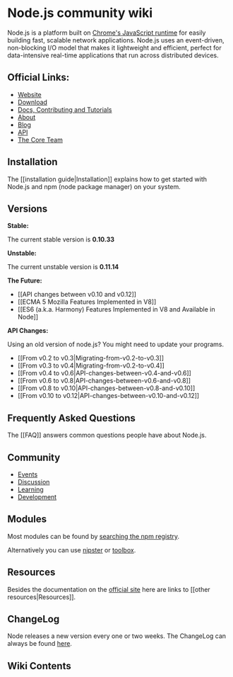 # Node.js community wiki

Node.js is a platform built on [Chrome's JavaScript runtime](http://code.google.com/p/v8/) for easily building fast, scalable network applications. Node.js uses an event-driven, non-blocking I/O model that makes it lightweight and efficient, perfect for data-intensive real-time applications that run across distributed devices.

## Official Links:

* [Website](http://nodejs.org/)
* [Download](http://nodejs.org/download/)
* [Docs, Contributing and Tutorials](http://nodejs.org/documentation/)
* [About](http://nodejs.org/about/)
* [Blog](http://blog.nodejs.org/)
* [API](http://nodejs.org/api/all.html)
* [The Core Team](http://nodejs.org/about/core-team/)

## Installation

The [[installation guide|Installation]] explains how to get started with Node.js and npm (node package manager) on your system.

## Versions

**Stable:**

The current stable version is **0.10.33**

**Unstable:**

The current unstable version is **0.11.14**

**The Future:**

* [[API changes between v0.10 and v0.12]]
* [[ECMA 5 Mozilla Features Implemented in V8]]
* [[ES6 (a.k.a. Harmony) Features Implemented in V8 and Available in Node]]

**API Changes:**

Using an old version of node.js? You might need to update your programs.

* [[From v0.2 to v0.3|Migrating-from-v0.2-to-v0.3]]
* [[From v0.3 to v0.4|Migrating-from-v0.2-to-v0.4]]
* [[From v0.4 to v0.6|API-changes-between-v0.4-and-v0.6]]
* [[From v0.6 to v0.8|API-changes-between-v0.6-and-v0.8]]
* [[From v0.8 to v0.10|API-changes-between-v0.8-and-v0.10]]
* [[From v0.10 to v0.12|API-changes-between-v0.10-and-v0.12]]

## Frequently Asked Questions

The [[FAQ]] answers common questions people have about Node.js.

## Community
* [Events](http://nodejs.org/community/#index_md_events)
* [Discussion](http://nodejs.org/community/#index_md_discussion)
* [Learning](http://nodejs.org/community/#index_md_learning)
* [Development](http://nodejs.org/community/#index_md_development)

## Modules

Most modules can be found by [searching the npm registry](https://www.npmjs.org/search?q=npm).

Alternatively you can use [nipster](http://eirikb.github.com/nipster/) or [toolbox](http://nodetoolbox.com/).

## Resources

Besides the documentation on the [official site](http://nodejs.org) here are links to [[other resources|Resources]].

## ChangeLog

Node releases a new version every one or two weeks. The ChangeLog can always be found [here](https://github.com/joyent/node/blob/master/ChangeLog).

## Wiki Contents